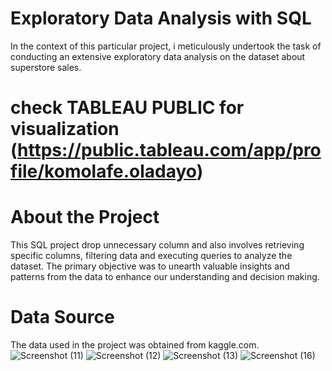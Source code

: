 # Exploratory Data Analysis with SQL 
In the context of this particular project, i meticulously undertook the task of conducting an extensive exploratory data analysis on the dataset about superstore sales. 
# check TABLEAU PUBLIC for visualization (https://public.tableau.com/app/profile/komolafe.oladayo)

# About the Project
This SQL project drop unnecessary column and also involves retrieving specific columns, filtering data and executing queries to analyze the dataset. The primary objective was to unearth valuable insights and patterns from the data to enhance our understanding and decision making.

# Data Source
The data used in the project was obtained from kaggle.com.
![Screenshot (11)](https://github.com/olaanalyst/Exploratory-Data-Analysis-with-SQL/assets/141564936/b2355519-d6e2-4098-acbe-f3c766d3e4b8)
![Screenshot (12)](https://github.com/olaanalyst/Superstore-Sales-Report/assets/141564936/fbd74945-8720-40ef-b7aa-3b972c192c3d)
![Screenshot (13)](https://github.com/olaanalyst/Superstore-Sales-Report/assets/141564936/a19753a9-8a40-4dbb-8d77-80144dc3ba30)
![Screenshot (16)](https://github.com/olaanalyst/Superstore-Sales-Report/assets/141564936/7766a4bb-1dd4-4aa4-9ec6-6ce395f16680)
